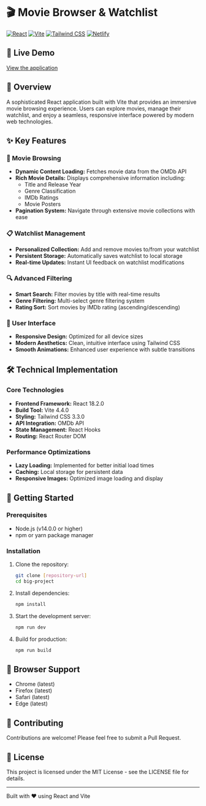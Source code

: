 # 🎬 Movie Browser & Watchlist

[![React](https://img.shields.io/badge/React-18.2.0-blue)](https://reactjs.org/)
[![Vite](https://img.shields.io/badge/Vite-4.4.0-purple)](https://vitejs.dev/)
[![Tailwind CSS](https://img.shields.io/badge/Tailwind_CSS-3.3.0-38B2AC)](https://tailwindcss.com/)
[![Netlify](https://img.shields.io/badge/Netlify-Deployed-00C7B7)](https://www.netlify.com/)

## 🚀 Live Demo
[View the application]([https://barshaimdb.netlify.app/Movies](https://barshaimdb.netlify.app/Movies))

## 📝 Overview
A sophisticated React application built with Vite that provides an immersive movie browsing experience. Users can explore movies, manage their watchlist, and enjoy a seamless, responsive interface powered by modern web technologies.

## ✨ Key Features

### 🎥 Movie Browsing
- **Dynamic Content Loading:** Fetches movie data from the OMDb API
- **Rich Movie Details:** Displays comprehensive information including:
  - Title and Release Year
  - Genre Classification
  - IMDb Ratings
  - Movie Posters
- **Pagination System:** Navigate through extensive movie collections with ease

### 📋 Watchlist Management
- **Personalized Collection:** Add and remove movies to/from your watchlist
- **Persistent Storage:** Automatically saves watchlist to local storage
- **Real-time Updates:** Instant UI feedback on watchlist modifications

### 🔍 Advanced Filtering
- **Smart Search:** Filter movies by title with real-time results
- **Genre Filtering:** Multi-select genre filtering system
- **Rating Sort:** Sort movies by IMDb rating (ascending/descending)

### 🎨 User Interface
- **Responsive Design:** Optimized for all device sizes
- **Modern Aesthetics:** Clean, intuitive interface using Tailwind CSS
- **Smooth Animations:** Enhanced user experience with subtle transitions

## 🛠️ Technical Implementation

### Core Technologies
- **Frontend Framework:** React 18.2.0
- **Build Tool:** Vite 4.4.0
- **Styling:** Tailwind CSS 3.3.0
- **API Integration:** OMDb API
- **State Management:** React Hooks
- **Routing:** React Router DOM

### Performance Optimizations
- **Lazy Loading:** Implemented for better initial load times
- **Caching:** Local storage for persistent data
- **Responsive Images:** Optimized image loading and display

## 🚀 Getting Started

### Prerequisites
- Node.js (v14.0.0 or higher)
- npm or yarn package manager

### Installation
1. Clone the repository:
   ```bash
   git clone [repository-url]
   cd big-project
   ```

2. Install dependencies:
   ```bash
   npm install
   ```

3. Start the development server:
   ```bash
   npm run dev
   ```

4. Build for production:
   ```bash
   npm run build
   ```

## 📱 Browser Support
- Chrome (latest)
- Firefox (latest)
- Safari (latest)
- Edge (latest)

## 🤝 Contributing
Contributions are welcome! Please feel free to submit a Pull Request.

## 📄 License
This project is licensed under the MIT License - see the LICENSE file for details.

---
Built with ❤️ using React and Vite
